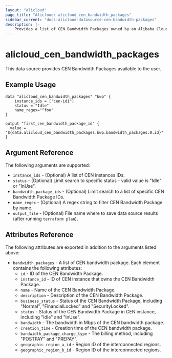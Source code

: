 ```yaml
---
layout: "alicloud"
page_title: "Alicloud: alicloud_cen_bandwidth_packages"
sidebar_current: "docs-alicloud-datasource-cen-bandwidth-packages"
description: |-
    Provides a list of CEN Bandwidth Packages owned by an Alibaba Cloud account.
---
```


# alicloud\_cen\_bandwidth\_packages

This data source provides CEN Bandwidth Packages available to the user.

## Example Usage

```
data "alicloud_cen_bandwidth_packages" "bwp" {
	instance_ids = ["cen-id1"]
	status = "Idle"
	name_regex="^foo"
}

output "first_cen_bandwidth_package_id" {
  value = "${data.alicloud_cen_bandwidth_packages.bwp.bandwidth_packages.0.id}"
}
```

## Argument Reference

The following arguments are supported:

* `instance_ids` - (Optional) A list of CEN instances IDs.
* `status` - (Optional) Limit search to specific status - valid value is "Idle" or "InUse".
* `bandwidth_package_ids` - (Optional) Limit search to a list of specific CEN Bandwidth Package IDs.
* `name_regex` - (Optional) A regex string to filter CEN Bandwidth Package by name.
* `output_file` - (Optional) File name where to save data source results (after running `terraform plan`).


## Attributes Reference

The following attributes are exported in addition to the arguments listed above:

* `bandwidth_packages` - A list of CEN bandwidth package. Each element contains the following attributes:
  * `id` - ID of the CEN Bandwidth Package.
  * `instance_id` - ID of CEN instance that owns the CEN Bandwidth Package.
  * `name` - Name of the CEN Bandwidth Package.
  * `description` - Description of the CEN Bandwidth Package.
  * `business_status` - Status of the CEN Bandwidth Package, including "Normal", "FinancialLocked" and "SecurityLocked".
  * `status` - Status of the CEN Bandwidth Package in CEN instance, including "Idle" and "InUse".
  * `bandwidth` - The bandwidth in Mbps of the CEN bandwidth package.
  * `creation_time` - Creation time of the CEN bandwidth package.
  * `bandwidth_package_charge_type` - The billing method, including "POSTPAY" and "PREPAY".
  * `geographic_region_a_id` - Region ID of the interconnected regions.
  * `geographic_region_b_id` - Region ID of the interconnected regions.